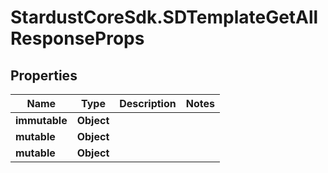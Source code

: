 # StardustCoreSdk.SDTemplateGetAllResponseProps

## Properties

Name | Type | Description | Notes
------------ | ------------- | ------------- | -------------
**immutable** | **Object** |  | 
**mutable** | **Object** |  | 
**mutable** | **Object** |  | 


